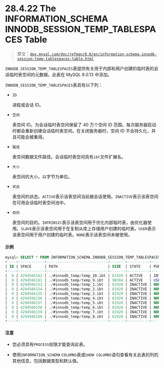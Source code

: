 # 28.4.22 The INFORMATION_SCHEMA INNODB_SESSION_TEMP_TABLESPACES Table

> 原文：[`dev.mysql.com/doc/refman/8.0/en/information-schema-innodb-session-temp-tablespaces-table.html`](https://dev.mysql.com/doc/refman/8.0/en/information-schema-innodb-session-temp-tablespaces-table.html)

`INNODB_SESSION_TEMP_TABLESPACES`表提供有关用于内部和用户创建的临时表的会话临时表空间的元数据。此表在 MySQL 8.0.13 中添加。

`INNODB_SESSION_TEMP_TABLESPACES`表具有以下列：

+   `ID`

    进程或会话 ID。

+   `空间`

    表空间 ID。为会话临时表空间保留了 40 万个空间 ID 范围。每次服务器启动时都会重新创建会话临时表空间。在关闭服务器时，空间 ID 不会持久化，并且可能会被重用。

+   `路径`

    表空间数据文件路径。会话临时表空间具有`ibt`文件扩展名。

+   `大小`

    表空间的大小，以字节为单位。

+   `状态`

    表空间的状态。`ACTIVE`表示该表空间当前被会话使用。`INACTIVE`表示该表空间在可用会话临时表空间池中。

+   `目的`

    表空间的目的。`INTRINSIC`表示该表空间用于优化内部临时表，由优化器使用。`SLAVE`表示该表空间用于在复制从库上存储用户创建的临时表。`USER`表示该表空间用于用户创建的临时表。`NONE`表示该表空间未被使用。

#### 示例

```sql
mysql> SELECT * FROM INFORMATION_SCHEMA.INNODB_SESSION_TEMP_TABLESPACES;
+----+------------+----------------------------+-------+----------+-----------+
| ID | SPACE      | PATH                       | SIZE  | STATE    | PURPOSE   |
+----+------------+----------------------------+-------+----------+-----------+
|  8 | 4294566162 | ./#innodb_temp/temp_10.ibt | 81920 | ACTIVE   | INTRINSIC |
|  8 | 4294566161 | ./#innodb_temp/temp_9.ibt  | 98304 | ACTIVE   | USER      |
|  0 | 4294566153 | ./#innodb_temp/temp_1.ibt  | 81920 | INACTIVE | NONE      |
|  0 | 4294566154 | ./#innodb_temp/temp_2.ibt  | 81920 | INACTIVE | NONE      |
|  0 | 4294566155 | ./#innodb_temp/temp_3.ibt  | 81920 | INACTIVE | NONE      |
|  0 | 4294566156 | ./#innodb_temp/temp_4.ibt  | 81920 | INACTIVE | NONE      |
|  0 | 4294566157 | ./#innodb_temp/temp_5.ibt  | 81920 | INACTIVE | NONE      |
|  0 | 4294566158 | ./#innodb_temp/temp_6.ibt  | 81920 | INACTIVE | NONE      |
|  0 | 4294566159 | ./#innodb_temp/temp_7.ibt  | 81920 | INACTIVE | NONE      |
|  0 | 4294566160 | ./#innodb_temp/temp_8.ibt  | 81920 | INACTIVE | NONE      |
+----+------------+----------------------------+-------+----------+-----------+
```

#### 注意

+   您必须具有`PROCESS`权限才能查询此表。

+   使用`INFORMATION_SCHEMA` `COLUMNS`表或`SHOW COLUMNS`语句查看有关此表的列的其他信息，包括数据类型和默认值。
